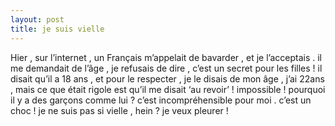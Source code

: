 ```yaml
---
layout: post
title: je suis vielle
---
```


Hier , sur l’internet , un Français m’appelait de bavarder , et je l’acceptais . il me demandait de l’âge ,  je refusais de dire , c’est un secret pour les filles ! il disait qu’il a 18 ans , et pour le respecter ,  je le disais de mon âge , j’ai 22ans , mais ce que était rigole est qu’il me disait ‘au revoir’ ! impossible ! pourquoi il y a des garçons comme lui ? c’est incompréhensible pour moi . c’est un choc ! je ne suis pas si vielle , hein ? je veux pleurer !
